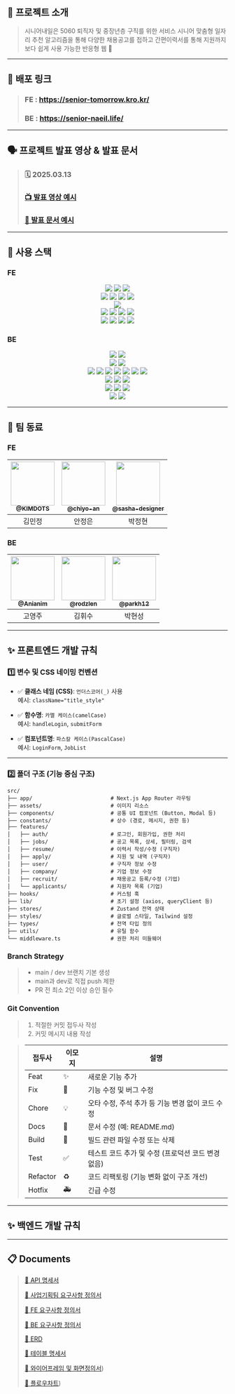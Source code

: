 ## 📖 프로젝트 소개

> 시니어내일은 5060 퇴직자 및 중장년층 구직를 위한 서비스
시니어 맞춤형 일자리 추천 알고리즘을 통해 다양한 채용공고를 접하고 간편이력서를 통해 지원까지 보다 쉽게 사용 가능한 반응형 웹 💚
---
## :link: 배포 링크

> ### FE : https://senior-tomorrow.kro.kr/
> ### BE : https://senior-naeil.life/

---
## 🗣️ 프로젝트 발표 영상 & 발표 문서

> ### 🗓️ 2025.03.13
> ### [📺 발표 영상 예시]()
> ### [📑 발표 문서 예시]()

---

## 🧰 사용 스택

### FE
<div align="center">

  <!-- 프레임워크 및 언어 -->
  <img src="https://img.shields.io/badge/Next.js-000000?style=for-the-badge&logo=next.js&logoColor=white">
  <img src="https://img.shields.io/badge/TypeScript-3178C6?style=for-the-badge&logo=typescript&logoColor=white">
  <img src="https://img.shields.io/badge/Tailwind CSS-06B6D4?style=for-the-badge&logo=tailwindcss&logoColor=white">
  <br>

  <!-- 상태 관리 및 폼 -->
  <img src="https://img.shields.io/badge/Zustand-000000?style=for-the-badge&logo=zustand&logoColor=white">
  <img src="https://img.shields.io/badge/React Hook Form-EC5990?style=for-the-badge&logo=reacthookform&logoColor=white">
  <img src="https://img.shields.io/badge/Zod-8A2BE2?style=for-the-badge&logo=zod&logoColor=white">
  <img src="https://img.shields.io/badge/TanStack Query-FF4154?style=for-the-badge&logo=react-query&logoColor=white">
  <br>

  <!-- HTTP -->
  <img src="https://img.shields.io/badge/Axios-5A29E4?style=for-the-badge&logo=axios&logoColor=white">
  <br>

  <!-- 협업 툴 -->
  <img src="https://img.shields.io/badge/GitHub-181717?style=for-the-badge&logo=github&logoColor=white">
  <img src="https://img.shields.io/badge/Figma-F24E1E?style=for-the-badge&logo=figma&logoColor=white">
  <img src="https://img.shields.io/badge/Notion-000000?style=for-the-badge&logo=notion&logoColor=white">
  <img src="https://img.shields.io/badge/Discord-5865F2?style=for-the-badge&logo=discord&logoColor=white">
  <br>

  <!-- 린팅 / CI / 배포 -->
  <img src="https://img.shields.io/badge/ESLint-4B32C3?style=for-the-badge&logo=eslint&logoColor=white">
  <img src="https://img.shields.io/badge/Prettier-F7B93E?style=for-the-badge&logo=prettier&logoColor=black">
  <img src="https://img.shields.io/badge/GitHub Actions-2088FF?style=for-the-badge&logo=githubactions&logoColor=white">
  <img src="https://img.shields.io/badge/Vercel-000000?style=for-the-badge&logo=vercel&logoColor=white">

</div>

### BE
<div align="center">

  <!-- 언어 & 프레임워크 -->
  <img src="https://img.shields.io/badge/Python-3776AB?style=for-the-badge&logo=python&logoColor=white">
  <img src="https://img.shields.io/badge/Django-092E20?style=for-the-badge&logo=django&logoColor=white">
  <br>

  <!-- 데이터베이스 -->
  <img src="https://img.shields.io/badge/PostgreSQL-4169E1?style=for-the-badge&logo=postgresql&logoColor=white">
  <img src="https://img.shields.io/badge/Redis-DC382D?style=for-the-badge&logo=redis&logoColor=white">
  <br>

  <!-- 라이브러리 & 패키지 -->
  <img src="https://img.shields.io/badge/Pydantic-2E86AB?style=for-the-badge&logo=pydantic&logoColor=white">
  <img src="https://img.shields.io/badge/PostGIS-0099CC?style=for-the-badge&logo=postgresql&logoColor=white">
  <img src="https://img.shields.io/badge/Gunicorn-499848?style=for-the-badge&logo=gunicorn&logoColor=white">
  <img src="https://img.shields.io/badge/Boto3-569A31?style=for-the-badge&logo=amazonaws&logoColor=white">
  <img src="https://img.shields.io/badge/django--storages-0C4B33?style=for-the-badge&logo=django&logoColor=white">
  <img src="https://img.shields.io/badge/Pytest-0A9EDC?style=for-the-badge&logo=pytest&logoColor=white">
  <img src="https://img.shields.io/badge/unittest-6E6E6E?style=for-the-badge">
  <br>

  <!-- 배포 & 서버 -->
  <img src="https://img.shields.io/badge/Nginx-009639?style=for-the-badge&logo=nginx&logoColor=white">
  <img src="https://img.shields.io/badge/Gunicorn-499848?style=for-the-badge">
  <img src="https://img.shields.io/badge/NCP-03C75A?style=for-the-badge&logo=naver&logoColor=white">
  <br>

  <!-- 협업 툴 -->
  <img src="https://img.shields.io/badge/GitHub-181717?style=for-the-badge&logo=github&logoColor=white">
  <img src="https://img.shields.io/badge/Notion-000000?style=for-the-badge&logo=notion&logoColor=white">
  <img src="https://img.shields.io/badge/Discord-5865F2?style=for-the-badge&logo=discord&logoColor=white">
  <br>

  <!-- CI/CD -->
  <img src="https://img.shields.io/badge/GitHub Actions-2088FF?style=for-the-badge&logo=githubactions&logoColor=white">
  <img src="https://img.shields.io/badge/Zero Downtime Deployment-3B82F6?style=for-the-badge">

</div>


--- 

## :busts_in_silhouette: 팀 동료

### FE

| <a href="https://github.com/KIMDOTS"><img src="https://avatars.githubusercontent.com/u/168804702?v=4" width=100px/><br/><sub><b>@KIMDOTS</b></sub></a><br/> | <a href="https://github.com/chiyo-an"><img src="https://avatars.githubusercontent.com/u/52526916?v=4" width=100px/><br/><sub><b>@chiyo-an</b></sub></a><br/> | <a href="https://github.com/sasha-designer"><img src="https://avatars.githubusercontent.com/u/186126648?v=4" width=100px/><br/><sub><b>@sasha-designer</b></sub></a><br/> |
|:------------------------------------------------------------------------------------------------------------------------------------------:|:--------------------------------------------------------------------------------------------------------------------------------------------:|:--------------------------------------------------------------------------------------------------------------------------------------------:|
| 김민정 | 안정은 | 박정현 |
### BE

| <a href="https://github.com/Anianim"><img src="https://avatars.githubusercontent.com/u/188424203?v=4" width=100px/><br/><sub><b>@Anianim</b></sub></a><br/> | <a href="https://github.com/rodzlen"><img src="https://avatars.githubusercontent.com/u/162860800?v=4" width=100px/><br/><sub><b>@rodzlen</b></sub></a><br/> | <a href="https://github.com/parkh12"><img src="https://avatars.githubusercontent.com/u/186007221?v=4" width=100px/><br/><sub><b>@parkh12</b></sub></a><br/> |
|:-------------------------------------------------------------------------------------------------------------------------------------------:|:-------------------------------------------------------------------------------------------------------------------------------------------:|:-------------------------------------------------------------------------------------------------------------------------------------------:|
| 고영주 | 김휘수 | 박현성 |

---

## ✨ 프론트엔드 개발 규칙

### 1️⃣ 변수 및 CSS 네이밍 컨벤션

- ✅ **클래스 네임 (CSS)**: `언더스코어(_)` 사용  
  예시: `className="title_style"`

- ✅ **함수명**: `카멜 케이스(camelCase)`  
  예시: `handleLogin`, `submitForm`

- ✅ **컴포넌트명**: `파스칼 케이스(PascalCase)`  
  예시: `LoginForm`, `JobList`

---

### 2️⃣ 폴더 구조 (기능 중심 구조)

```
src/
├── app/                         # Next.js App Router 라우팅
├── assets/                      # 이미지 리소스
├── components/                  # 공통 UI 컴포넌트 (Button, Modal 등)
├── constants/                   # 상수 (경로, 메시지, 권한 등)
├── features/
│   ├── auth/                    # 로그인, 회원가입, 권한 처리
│   ├── jobs/                    # 공고 목록, 상세, 필터링, 검색
│   ├── resume/                  # 이력서 작성/수정 (구직자)
│   ├── apply/                   # 지원 및 내역 (구직자)
│   ├── user/                    # 구직자 정보 수정
│   ├── company/                 # 기업 정보 수정
│   ├── recruit/                 # 채용공고 등록/수정 (기업)
│   └── applicants/              # 지원자 목록 (기업)
├── hooks/                       # 커스텀 훅
├── lib/                         # 초기 설정 (axios, queryClient 등)
├── stores/                      # Zustand 전역 상태
├── styles/                      # 글로벌 스타일, Tailwind 설정
├── types/                       # 전역 타입 정의
├── utils/                       # 유틸 함수
└── middleware.ts                # 권한 처리 미들웨어
```

### Branch Strategy
> - main / dev 브랜치 기본 생성 
> - main과 dev로 직접 push 제한
> - PR 전 최소 2인 이상 승인 필수

### Git Convention
> 1. 적절한 커밋 접두사 작성
> 2. 커밋 메시지 내용 작성

>| 접두사       | 이모지 | 설명                                                                 |
>| ------------ | ------ | -------------------------------------------------------------------- |
>| Feat       | ✨     | 새로운 기능 추가                                                    |
>| Fix        | 🐛     | 기능 수정 및 버그 수정                                              |
>| Chore      | 💡     | 오타 수정, 주석 추가 등 기능 변경 없이 코드 수정                    |
>| Docs       | 📝     | 문서 수정 (예: README.md)                                           |
>| Build      | 🚚     | 빌드 관련 파일 수정 또는 삭제                                       |
>| Test       | ✅     | 테스트 코드 추가 및 수정 (프로덕션 코드 변경 없음)                 |
>| Refactor    | ♻️     | 코드 리팩토링 (기능 변화 없이 구조 개선)                            |
>| Hotfix     | 🚑     | 긴급 수정                          

---

## ✨ 백엔드 개발 규칙

---

## :clipboard: Documents
> [📜 API 명세서](https://www.notion.so/API-1cfcaf5650aa80b6999bf3a2733a030f)
> 
> [📜 사업기획팀 요구사항 정의서](https://www.notion.so/1cecaf5650aa80c1ae32ff4f2efff850)
> 
> [📜 FE 요구사항 정의서](https://docs.google.com/document/d/1rmbJZBB7H0fK-2nM2vk_Fqd1gL9m1Rmp0jahHoRzJXg/edit?tab=t.0)
> 
> [📜 BE 요구사항 정의서](https://docs.google.com/document/d/1DVcntERD_Ypr-7SBBtSy8bu_6zjl6Ka7e1It-mRyq0U/edit?tab=t.0)
> 
> [📜 ERD](https://www.erdcloud.com/d/4Qn2DHKPTvoSmR9BQ)
> 
> [📜 테이블 명세서](https://docs.google.com/spreadsheets/d/1MutR7L5QezUi0IUW9aGQy_QuUHMVsSGfpqtv0PHUV3s/edit?gid=0#gid=0)
>
> [📜 와이어프레임 및 화면정의서](https://www.figma.com/design/kcE3AdbnTxhmsYeaMLBWtH/1%ED%8C%80-%EC%82%AC%EB%B3%B8---%EC%8B%9C%EB%8B%88%EC%96%B4-%EB%82%B4%EC%9D%BC-%EC%99%80%EC%9D%B4%EC%96%B4%ED%94%84%EB%A0%88%EC%9E%84?node-id=92-5561&p=f&t=P4E3JUVuuh8WciXv-0))
>
> [📜 플로우차트](https://www.figma.com/design/kcE3AdbnTxhmsYeaMLBWtH/1%ED%8C%80-%EC%82%AC%EB%B3%B8---%EC%8B%9C%EB%8B%88%EC%96%B4-%EB%82%B4%EC%9D%BC-%EC%99%80%EC%9D%B4%EC%96%B4%ED%94%84%EB%A0%88%EC%9E%84?node-id=161-8740&p=f&t=P4E3JUVuuh8WciXv-0))
